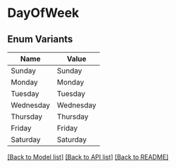 # DayOfWeek

## Enum Variants

| Name | Value |
|---- | -----|
| Sunday | Sunday |
| Monday | Monday |
| Tuesday | Tuesday |
| Wednesday | Wednesday |
| Thursday | Thursday |
| Friday | Friday |
| Saturday | Saturday |


[[Back to Model list]](../README.md#documentation-for-models) [[Back to API list]](../README.md#documentation-for-api-endpoints) [[Back to README]](../README.md)


